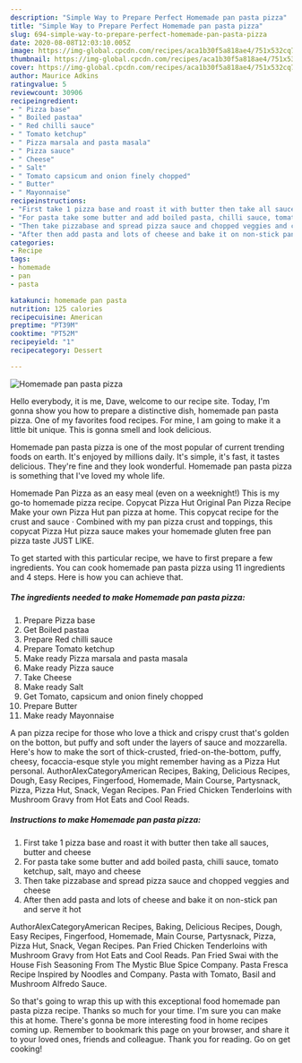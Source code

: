 ```yaml
---
description: "Simple Way to Prepare Perfect Homemade pan pasta pizza"
title: "Simple Way to Prepare Perfect Homemade pan pasta pizza"
slug: 694-simple-way-to-prepare-perfect-homemade-pan-pasta-pizza
date: 2020-08-08T12:03:10.005Z
image: https://img-global.cpcdn.com/recipes/aca1b30f5a818ae4/751x532cq70/homemade-pan-pasta-pizza-recipe-main-photo.jpg
thumbnail: https://img-global.cpcdn.com/recipes/aca1b30f5a818ae4/751x532cq70/homemade-pan-pasta-pizza-recipe-main-photo.jpg
cover: https://img-global.cpcdn.com/recipes/aca1b30f5a818ae4/751x532cq70/homemade-pan-pasta-pizza-recipe-main-photo.jpg
author: Maurice Adkins
ratingvalue: 5
reviewcount: 30906
recipeingredient:
- " Pizza base"
- " Boiled pastaa"
- " Red chilli sauce"
- " Tomato ketchup"
- " Pizza marsala and pasta masala"
- " Pizza sauce"
- " Cheese"
- " Salt"
- " Tomato capsicum and onion finely chopped"
- " Butter"
- " Mayonnaise"
recipeinstructions:
- "First take 1 pizza base and roast it with butter then take all sauces, butter and cheese"
- "For pasta take some butter and add boiled pasta, chilli sauce, tomato ketchup, salt, mayo and cheese"
- "Then take pizzabase and spread pizza sauce and chopped veggies and cheese"
- "After then add pasta and lots of cheese and bake it on non-stick pan and serve it hot"
categories:
- Recipe
tags:
- homemade
- pan
- pasta

katakunci: homemade pan pasta 
nutrition: 125 calories
recipecuisine: American
preptime: "PT39M"
cooktime: "PT52M"
recipeyield: "1"
recipecategory: Dessert

---
```



![Homemade pan pasta pizza](https://img-global.cpcdn.com/recipes/aca1b30f5a818ae4/751x532cq70/homemade-pan-pasta-pizza-recipe-main-photo.jpg)

Hello everybody, it is me, Dave, welcome to our recipe site. Today, I'm gonna show you how to prepare a distinctive dish, homemade pan pasta pizza. One of my favorites food recipes. For mine, I am going to make it a little bit unique. This is gonna smell and look delicious.

Homemade pan pasta pizza is one of the most popular of current trending foods on earth. It's enjoyed by millions daily. It's simple, it's fast, it tastes delicious. They're fine and they look wonderful. Homemade pan pasta pizza is something that I've loved my whole life.

Homemade Pan Pizza as an easy meal (even on a weeknight!) This is my go-to homemade pizza recipe. Copycat Pizza Hut Original Pan Pizza Recipe Make your own Pizza Hut pan pizza at home. This copycat recipe for the crust and sauce · Combined with my pan pizza crust and toppings, this copycat Pizza Hut pizza sauce makes your homemade gluten free pan pizza taste JUST LIKE.


To get started with this particular recipe, we have to first prepare a few ingredients. You can cook homemade pan pasta pizza using 11 ingredients and 4 steps. Here is how you can achieve that.

<!--inarticleads1-->

##### The ingredients needed to make Homemade pan pasta pizza:

1. Prepare  Pizza base
1. Get  Boiled pastaa
1. Prepare  Red chilli sauce
1. Prepare  Tomato ketchup
1. Make ready  Pizza marsala and pasta masala
1. Make ready  Pizza sauce
1. Take  Cheese
1. Make ready  Salt
1. Get  Tomato, capsicum and onion finely chopped
1. Prepare  Butter
1. Make ready  Mayonnaise


A pan pizza recipe for those who love a thick and crispy crust that&#39;s golden on the botton, but puffy and soft under the layers of sauce and mozzarella. Here&#39;s how to make the sort of thick-crusted, fried-on-the-bottom, puffy, cheesy, focaccia-esque style you might remember having as a Pizza Hut personal. AuthorAlexCategoryAmerican Recipes, Baking, Delicious Recipes, Dough, Easy Recipes, Fingerfood, Homemade, Main Course, Partysnack, Pizza, Pizza Hut, Snack, Vegan Recipes. Pan Fried Chicken Tenderloins with Mushroom Gravy from Hot Eats and Cool Reads. 

<!--inarticleads2-->

##### Instructions to make Homemade pan pasta pizza:

1. First take 1 pizza base and roast it with butter then take all sauces, butter and cheese
1. For pasta take some butter and add boiled pasta, chilli sauce, tomato ketchup, salt, mayo and cheese
1. Then take pizzabase and spread pizza sauce and chopped veggies and cheese
1. After then add pasta and lots of cheese and bake it on non-stick pan and serve it hot


AuthorAlexCategoryAmerican Recipes, Baking, Delicious Recipes, Dough, Easy Recipes, Fingerfood, Homemade, Main Course, Partysnack, Pizza, Pizza Hut, Snack, Vegan Recipes. Pan Fried Chicken Tenderloins with Mushroom Gravy from Hot Eats and Cool Reads. Pan Fried Swai with the House Fish Seasoning From The Mystic Blue Spice Company. Pasta Fresca Recipe Inspired by Noodles and Company. Pasta with Tomato, Basil and Mushroom Alfredo Sauce. 

So that's going to wrap this up with this exceptional food homemade pan pasta pizza recipe. Thanks so much for your time. I'm sure you can make this at home. There's gonna be more interesting food in home recipes coming up. Remember to bookmark this page on your browser, and share it to your loved ones, friends and colleague. Thank you for reading. Go on get cooking!
